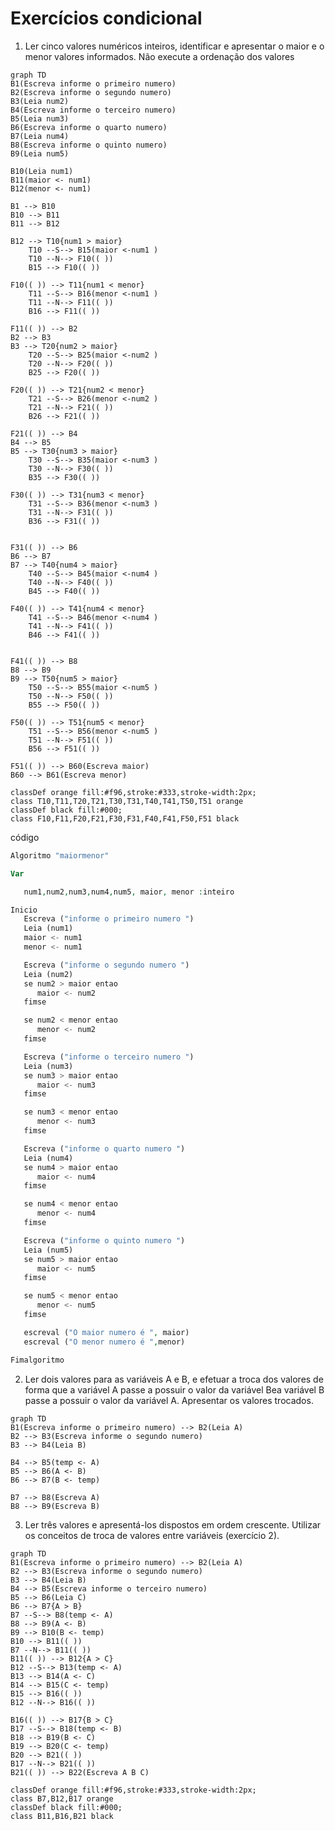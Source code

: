 
# Exercícios condicional 

1. Ler cinco valores numéricos inteiros, identificar e apresentar o maior e o menor valores informados. Não execute a ordenação dos valores

```mermaid
graph TD
B1(Escreva informe o primeiro numero)
B2(Escreva informe o segundo numero)
B3(Leia num2)
B4(Escreva informe o terceiro numero)
B5(Leia num3)
B6(Escreva informe o quarto numero)
B7(Leia num4)
B8(Escreva informe o quinto numero)
B9(Leia num5)

B10(Leia num1)
B11(maior <- num1)
B12(menor <- num1)

B1 --> B10
B10 --> B11
B11 --> B12 

B12 --> T10{num1 > maior}
    T10 --S--> B15(maior <-num1 )
    T10 --N--> F10(( ))
    B15 --> F10(( ))

F10(( )) --> T11{num1 < menor}
    T11 --S--> B16(menor <-num1 )
    T11 --N--> F11(( ))
    B16 --> F11(( ))

F11(( )) --> B2
B2 --> B3
B3 --> T20{num2 > maior}
    T20 --S--> B25(maior <-num2 )
    T20 --N--> F20(( ))
    B25 --> F20(( ))

F20(( )) --> T21{num2 < menor}
    T21 --S--> B26(menor <-num2 )
    T21 --N--> F21(( ))
    B26 --> F21(( ))

F21(( )) --> B4
B4 --> B5
B5 --> T30{num3 > maior}
    T30 --S--> B35(maior <-num3 )
    T30 --N--> F30(( ))
    B35 --> F30(( ))

F30(( )) --> T31{num3 < menor}
    T31 --S--> B36(menor <-num3 )
    T31 --N--> F31(( ))
    B36 --> F31(( ))


F31(( )) --> B6
B6 --> B7
B7 --> T40{num4 > maior}
    T40 --S--> B45(maior <-num4 )
    T40 --N--> F40(( ))
    B45 --> F40(( ))

F40(( )) --> T41{num4 < menor}
    T41 --S--> B46(menor <-num4 )
    T41 --N--> F41(( ))
    B46 --> F41(( ))


F41(( )) --> B8
B8 --> B9
B9 --> T50{num5 > maior}
    T50 --S--> B55(maior <-num5 )
    T50 --N--> F50(( ))
    B55 --> F50(( ))

F50(( )) --> T51{num5 < menor}
    T51 --S--> B56(menor <-num5 )
    T51 --N--> F51(( ))
    B56 --> F51(( ))

F51(( )) --> B60(Escreva maior)
B60 --> B61(Escreva menor) 

classDef orange fill:#f96,stroke:#333,stroke-width:2px;
class T10,T11,T20,T21,T30,T31,T40,T41,T50,T51 orange
classDef black fill:#000;
class F10,F11,F20,F21,F30,F31,F40,F41,F50,F51 black
```

<div style="page-break-after: always;"></div>

código 

```php
Algoritmo "maiormenor"

Var

   num1,num2,num3,num4,num5, maior, menor :inteiro

Inicio
   Escreva ("informe o primeiro numero ")
   Leia (num1)
   maior <- num1
   menor <- num1

   Escreva ("informe o segundo numero ")
   Leia (num2)
   se num2 > maior entao
      maior <- num2
   fimse

   se num2 < menor entao
      menor <- num2
   fimse

   Escreva ("informe o terceiro numero ")
   Leia (num3)
   se num3 > maior entao
      maior <- num3
   fimse

   se num3 < menor entao
      menor <- num3
   fimse

   Escreva ("informe o quarto numero ")
   Leia (num4)
   se num4 > maior entao
      maior <- num4
   fimse

   se num4 < menor entao
      menor <- num4
   fimse

   Escreva ("informe o quinto numero ")
   Leia (num5)
   se num5 > maior entao
      maior <- num5
   fimse

   se num5 < menor entao
      menor <- num5
   fimse

   escreval ("O maior numero é ", maior)
   escreval ("O menor numero é ",menor)

Fimalgoritmo
```

<div style="page-break-after: always;"></div>

2. Ler dois valores para as variáveis A e B, e efetuar a troca dos valores de forma que a variável A passe a possuir o valor da variável Bea variável B passe a possuir o valor da variável A. Apresentar os valores trocados. 

```mermaid
graph TD
B1(Escreva informe o primeiro numero) --> B2(Leia A)
B2 --> B3(Escreva informe o segundo numero)
B3 --> B4(Leia B)

B4 --> B5(temp <- A)
B5 --> B6(A <- B)
B6 --> B7(B <- temp)

B7 --> B8(Escreva A)
B8 --> B9(Escreva B)
```
3. Ler três valores e apresentá-los dispostos em ordem crescente. Utilizar os conceitos de troca de valores entre variáveis (exercício 2).

```mermaid
graph TD
B1(Escreva informe o primeiro numero) --> B2(Leia A)
B2 --> B3(Escreva informe o segundo numero)
B3 --> B4(Leia B)
B4 --> B5(Escreva informe o terceiro numero)
B5 --> B6(Leia C)
B6 --> B7{A > B}
B7 --S--> B8(temp <- A)
B8 --> B9(A <- B)
B9 --> B10(B <- temp)
B10 --> B11(( ))
B7 --N--> B11(( ))
B11(( )) --> B12{A > C}
B12 --S--> B13(temp <- A)
B13 --> B14(A <- C)
B14 --> B15(C <- temp)
B15 --> B16(( ))
B12 --N--> B16(( ))

B16(( )) --> B17{B > C}
B17 --S--> B18(temp <- B)
B18 --> B19(B <- C)
B19 --> B20(C <- temp)
B20 --> B21(( ))
B17 --N--> B21(( ))
B21(( )) --> B22(Escreva A B C)

classDef orange fill:#f96,stroke:#333,stroke-width:2px;
class B7,B12,B17 orange
classDef black fill:#000;
class B11,B16,B21 black
```
